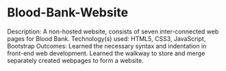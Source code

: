 # Blood-Bank-Website
Description: A non-hosted website, consists of seven inter-connected web pages for Blood Bank. Technology(s) used: HTML5, CSS3, JavaScript, Bootstrap Outcomes: Learned the necessary syntax and indentation in front-end web development. Learned the walkway to store and merge separately created webpages to form a website.
